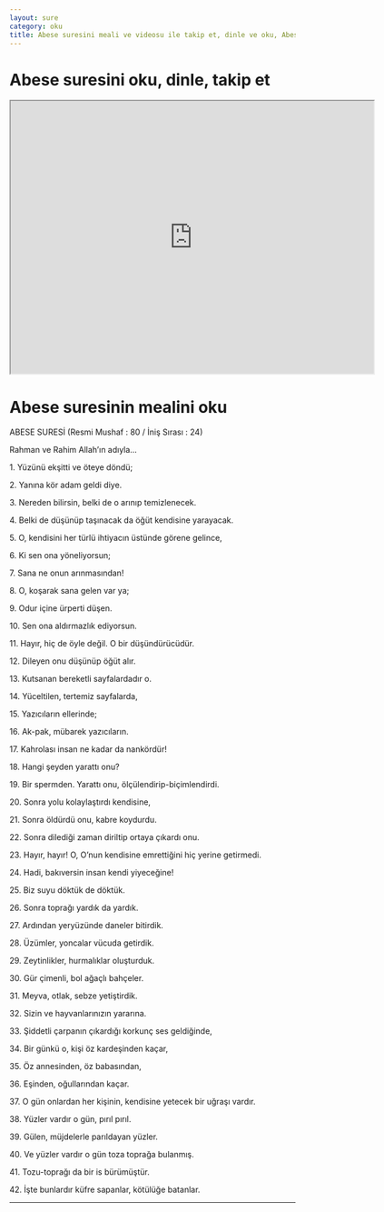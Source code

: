```yaml
---
layout: sure
category: oku
title: Abese suresini meali ve videosu ile takip et, dinle ve oku, Abese dinle, Abese meali.
---
```


<div class="container">
  <div class="row">
    <div class="col-lg-12">
      <h1>Abese suresini oku, dinle, takip et</h1>
      <div class="div-youtube-embed">
        <iframe width="640" height="480" src="https://www.youtube.com/embed/">frameborder="0" allowfullscreen></iframe>
      </div>
    </div>
  </div>

  <div class="row">
    <div class="col-lg-12">
      <h1>Abese suresinin mealini oku</h1>
      <div><p></p><p></p><p>ABESE SURESİ (Resmi Mushaf : 80 / İniş Sırası : 24)</p><p>Rahman ve Rahim Allah’ın adıyla…</p><p></p><p></p><p>1. Yüzünü ekşitti ve öteye döndü;</p><p></p><p></p><p>2. Yanına kör adam geldi diye.</p><p></p><p></p><p>3. Nereden bilirsin, belki de o arınıp temizlenecek.</p><p></p><p></p><p>4. Belki de düşünüp taşınacak da öğüt kendisine yarayacak.</p><p></p><p></p><p>5. O, kendisini her türlü ihtiyacın üstünde görene gelince,</p><p></p><p></p><p>6. Ki sen ona yöneliyorsun;</p><p></p><p></p><p>7. Sana ne onun arınmasından!</p><p></p><p></p><p>8. O, koşarak sana gelen var ya;</p><p></p><p></p><p>9. Odur içine ürperti düşen.</p><p></p><p></p><p>10. Sen ona aldırmazlık ediyorsun.</p><p></p><p></p><p>11. Hayır, hiç de öyle değil. O bir düşündürücüdür.</p><p></p><p></p><p>12. Dileyen onu düşünüp öğüt alır.</p><p></p><p></p><p>13. Kutsanan bereketli sayfalardadır o.</p><p></p><p></p><p>14. Yüceltilen, tertemiz sayfalarda,</p><p></p><p></p><p>15. Yazıcıların ellerinde;</p><p></p><p></p><p>16. Ak-pak, mübarek yazıcıların.</p><p></p><p></p><p>17. Kahrolası insan ne kadar da nankördür!</p><p></p><p></p><p>18. Hangi şeyden yarattı onu?</p><p></p><p></p><p>19. Bir spermden. Yarattı onu, ölçülendirip-biçimlendirdi.</p><p></p><p></p><p>20. Sonra yolu kolaylaştırdı kendisine,</p><p></p><p></p><p>21. Sonra öldürdü onu, kabre koydurdu.</p><p></p><p></p><p>22. Sonra dilediği zaman diriltip ortaya çıkardı onu.</p><p></p><p></p><p>23. Hayır, hayır! O, O’nun kendisine emrettiğini hiç yerine getirmedi.</p><p></p><p></p><p>24. Hadi, bakıversin insan kendi yiyeceğine!</p><p></p><p></p><p>25. Biz suyu döktük de döktük.</p><p></p><p></p><p>26. Sonra toprağı yardık da yardık.</p><p></p><p></p><p>27. Ardından yeryüzünde daneler bitirdik.</p><p></p><p></p><p>28. Üzümler, yoncalar vücuda getirdik.</p><p></p><p></p><p>29. Zeytinlikler, hurmalıklar oluşturduk.</p><p></p><p></p><p>30. Gür çimenli, bol ağaçlı bahçeler.</p><p></p><p></p><p>31. Meyva, otlak, sebze yetiştirdik.</p><p></p><p></p><p>32. Sizin ve hayvanlarınızın yararına.</p><p></p><p></p><p>33. Şiddetli çarpanın çıkardığı korkunç ses geldiğinde,</p><p></p><p></p><p>34. Bir günkü o, kişi öz kardeşinden kaçar,</p><p></p><p></p><p>35. Öz annesinden, öz babasından,</p><p></p><p></p><p>36. Eşinden, oğullarından kaçar.</p><p></p><p></p><p>37. O gün onlardan her kişinin, kendisine yetecek bir uğraşı vardır.</p><p></p><p></p><p>38. Yüzler vardır o gün, pırıl pırıl.</p><p></p><p></p><p>39. Gülen, müjdelerle parıldayan yüzler.</p><p></p><p></p><p>40. Ve yüzler vardır o gün toza toprağa bulanmış.</p><p></p><p></p><p>41. Tozu-toprağı da bir is bürümüştür.</p><p></p><p></p><p>42. İşte bunlardır küfre sapanlar, kötülüğe batanlar.</p><p></p><p></p></div>
    </div>
  </div>
</div>
<hr />
